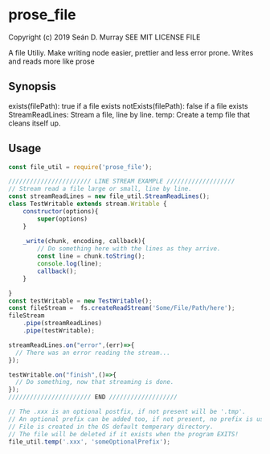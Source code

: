 # prose_file

Copyright (c) 2019 Seán D. Murray
SEE MIT LICENSE FILE

A file Utiliy. Make writing node easier, prettier and less error prone. Writes and reads more like prose

## Synopsis

exists(filePath): true if a file exists
notExists(filePath): false if a file exists
StreamReadLines: Stream a file, line by line.
temp: Create a temp file that cleans itself up.

## Usage

```javascript
const file_util = require('prose_file');

/////////////////////// LINE STREAM EXAMPLE ///////////////////
// Stream read a file large or small, line by line.
const streamReadLines = new file_util.StreamReadLines();
class TestWritable extends stream.Writable {
	constructor(options){
		super(options)
	}
	
	_write(chunk, encoding, callback){
		// Do something here with the lines as they arrive.
		const line = chunk.toString();
		console.log(line);
		callback();
	}

}
const testWritable = new TestWritable();
const fileStream =  fs.createReadStream('Some/File/Path/here');
fileStream
	.pipe(streamReadLines)
	.pipe(testWritable);

streamReadLines.on("error",(err)=>{
  // There was an error reading the stream...
});

testWritable.on("finish",()=>{
  // Do something, now that streaming is done.
});
/////////////////////// END ///////////////////

// The .xxx is an optional postfix, if not present will be '.tmp'.
// An optional prefix can be added too, if not present, no prefix is used.
// File is created in the OS default temperary directory.
// The file will be deleted if it exists when the program EXITS!
file_util.temp('.xxx', 'someOptionalPrefix');

```
